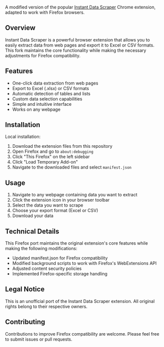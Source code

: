 A modified version of the popular [Instant Data Scraper](https://chromewebstore.google.com/detail/instant-data-scraper/ofaokhiedipichpaobibbnahnkdoiiah) Chrome extension, adapted to work with Firefox browsers.

## Overview

Instant Data Scraper is a powerful browser extension that allows you to easily extract data from web pages and export it to Excel or CSV formats. This fork maintains the core functionality while making the necessary adjustments for Firefox compatibility.

## Features

- One-click data extraction from web pages
- Export to Excel (.xlsx) or CSV formats
- Automatic detection of tables and lists
- Custom data selection capabilities
- Simple and intuitive interface
- Works on any webpage

## Installation

Local installation:

1. Download the extension files from this repository
2. Open Firefox and go to `about:debugging`
3. Click "This Firefox" on the left sidebar
4. Click "Load Temporary Add-on"
5. Navigate to the downloaded files and select `manifest.json`

## Usage

1. Navigate to any webpage containing data you want to extract
2. Click the extension icon in your browser toolbar
3. Select the data you want to scrape
4. Choose your export format (Excel or CSV)
5. Download your data

## Technical Details

This Firefox port maintains the original extension's core features while making the following modifications:

- Updated manifest.json for Firefox compatibility
- Modified background scripts to work with Firefox's WebExtensions API
- Adjusted content security policies
- Implemented Firefox-specific storage handling

## Legal Notice

This is an unofficial port of the Instant Data Scraper extension. All original rights belong to their respective owners.

## Contributing

Contributions to improve Firefox compatibility are welcome. Please feel free to submit issues or pull requests.

